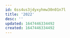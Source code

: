 ```yaml
---
id: 6ss4us3jdyxyhmw30n01n7l
title: '2022'
desc: ''
updated: 1647446334492
created: 1647446334492
---
```


